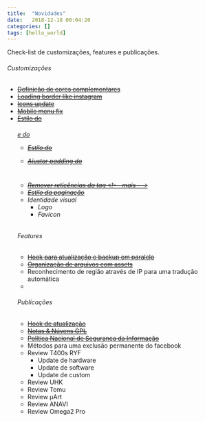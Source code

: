 ```yaml
---
title:  "Novidades"
date:   2018-12-18 00:04:20
categories: []
tags: [hello_world]
---
```

Check-list de customizações, features e publicações.
<!--mais-->

###### Customizações
* [~~Definição de cores complementares~~](https://github.com/fel1p/www/commit/79bf412a1306ddfa05688d214ec7d35c48da840f)
* [~~Loading border like instagram~~](https://github.com/fel1p/www/commit/51d15845aa30aa7f659d0bdaa63da33dd04035ff)
* [~~Icons update~~](https://github.com/fel1p/www/commit/c3ae9d06c9b38cea25dc446cb33068acd23b7218)
* [~~Mobile menu fix~~](https://github.com/fel1p/www/commit/cb6b7824cbdabf2485e8cd587d6b92d360dd2f93)
* [~~Estilo do <h6> e do <ul>~~](https://github.com/fel1p/www/commit/4abd683dbe1c5d8ab87f0bed614d7dd527c2a53c)
* [~~Estilo do <blockquote>~~](https://github.com/fel1p/www/commit/4dbab3bb863223ae92bb16a2f44d73d0b66d8c7f)
* [~~Ajustar padding do <h1>~~](https://github.com/fel1p/www/commit/033b7845eebddff57eed21470a6dd5199e52ac47)
* [~~Remover reticências da tag <!- - mais - ->~~](https://github.com/fel1p/www/commit/4dbab3bb863223ae92bb16a2f44d73d0b66d8c7f)
* [~~Estilo da paginação~~](https://github.com/fel1p/www/commit/9c2a2ec3c9ddd769b9570aec58c2ad3a00842262)
* Identidade visual
  - Logo
  - Favicon

###### Features
* [~~Hook para atualização e backup em paralelo~~](https://github.com/fel1p/www/blob/master/_posts/2018-12-18-post-receive.markdown)
* [~~Organização de arquivos com assets~~](https://github.com/fel1p/www/tree/master/asset)
* Reconhecimento de região através de IP para uma tradução automática
*

###### Publicações
* [~~Hook de atualização~~](https://github.com/fel1p/www/blob/master/_posts/2018-12-18-post-receive.markdown)
* [~~Notas & Núvens GPL~~](https://github.com/fel1p/www/commit/a90afda97dc74e8883edf6c48cf5bc5a01ebbe36)
* [~~Política Nacional de Segurança da Informação~~](https://github.com/fel1p/www/commit/bae4299430e1720402da5709461e7a9891dbf825)
* Métodos para uma exclusão permanente do facebook
* Review T400s RYF
  - Update de hardware
  - Update de software
  - Update de custom
* Review UHK
* Review Tomu
* Review μArt
* Review ANAVI
* Review Omega2 Pro
